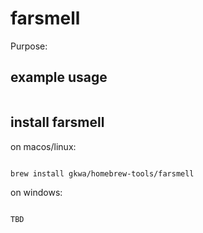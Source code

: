 # farsmell

Purpose:


## example usage

```bash


```

## install farsmell


on macos/linux:
```bash

brew install gkwa/homebrew-tools/farsmell

```


on windows:

```powershell

TBD

```
